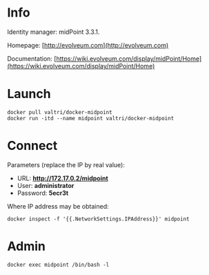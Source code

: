 # Info

Identity manager: midPoint 3.3.1.

Homepage: [http://evolveum.com](http://evolveum.com)

Documentation: [https://wiki.evolveum.com/display/midPoint/Home](https://wiki.evolveum.com/display/midPoint/Home)

# Launch

    docker pull valtri/docker-midpoint
    docker run -itd --name midpoint valtri/docker-midpoint

# Connect

Parameters (replace the IP by real value):

* URL: **http://172.17.0.2/midpoint**
* User: **administrator**
* Password: **5ecr3t**

Where IP address may be obtained:

    docker inspect -f '{{.NetworkSettings.IPAddress}}' midpoint

# Admin

    docker exec midpoint /bin/bash -l
